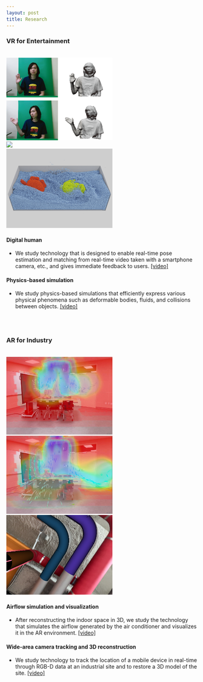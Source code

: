 ```yaml
---
layout: post
title: Research
---
```


### VR for Entertainment
<br>
<div class="row">
    <div class="cell">
        <img class="img" src="/research/images/ar/1.performancecapture_new.png" width="280">
    </div>
    <div class="cell">
        <img class="img" src="/research/images/demo/digital_human.png" width="280">
    </div>
    <div class="cell">
        <img class="img" src="/research/images/demo/000.png" width="280">
    </div>
</div>

#### Digital human
* We study technology that is designed to enable real-time pose estimation and matching from real-time video taken with a smartphone camera, etc., and gives immediate feedback to users. [[video]](https://youtube.com/shorts/b4VUgkE7YC4)

#### Physics-based simulation
* We study physics-based simulations that efficiently express various physical phenomena such as deformable bodies, fluids, and collisions between objects. [[video]](https://youtu.be/mhHivqV7MyM)

<br><br>

### AR for Industry
<br>
<div class="row">
    <div class="cell">
        <img class="img" src="/research/images/demo/arrowsNheatmap_2.jpg" width="280">
    </div>
    <div class="cell">
        <img class="img" src="/research/images/demo/arrowsNheatmap_4.jpg" width="280">
    </div>
    <div class="cell">
        <img class="img" src="/research/images/demo/pipe.png" width="280">
    </div>
    <!-- <div class="cell">
        <img class="img" src="/research/images/physics/4.experiment.jpg" width="280">
    </div> -->
</div>

#### Airflow simulation and visualization
* After reconstructing the indoor space in 3D, we study the technology that simulates the airflow generated by the air conditioner and visualizes it in the AR environment. [[video]](https://youtu.be/ttMZiVrtUAM)

#### Wide-area camera tracking and 3D reconstruction
* We study technology to track the location of a mobile device in real-time through RGB-D data at an industrial site and to restore a 3D model of the site. [[video]](https://youtu.be/ODRu0XRrQPI)